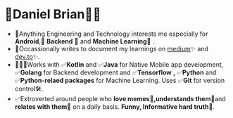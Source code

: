 # 🌟Daniel Brian🚀😃

- 💫Anything Engineering and Technology interests me especially for <b>Android</b>,🌟 <b>Backend</b> 🌟 and <b>Machine Learning</b>🌟 .
- 🎉Occassionally writes to document my learnings on [medium](https://medium.com/@db9755949)✨ and [dev.to](https://dev.to/dbriane208)✨.
- 🧑🏿‍💻Works with ✅<b>Kotlin</b> and ✅<b>Java</b> for Native Mobile app development, ✅<b>Golang</b> for Backend development and ✅<b>Tensorflow</b> <b>,</b> ✅<b>Python</b> and ✅<b>Python-relaed packages</b> for Machine Learning. Uses ✅<b>Git</b> for version control🛠.
- ✅Extroverted around people who <b>love memes</b>🤠<b>,</b><b>understands them🤠</b>and <b>relates with them</b>🤠 on a daily basis. <b>Funny, Informative hard truth</b>🤭.
